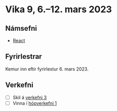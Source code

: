 # Vika 9, 6.–12. mars 2023

## Námsefni

- [React](../namsefni/17.react/)

## Fyrirlestrar

Kemur inn eftir fyrirlestur 6. mars 2023.

## Verkefni

- [ ] Skil á [verkefni 3](https://github.com/vefforritun/vef2-2023-v3)
- [ ] Vinna í [hópverkefni 1](https://github.com/vefforritun/vef2-2023-h1)
